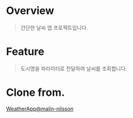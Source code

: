 # Overview
> 간단한 날씨 앱 프로젝트입니다.  

# Feature
> 도시명을 파라미터로 전달하여 날씨를 조회합니다.

# Clone from.
<a href="https://github.com/malin-nilsson/WeatherApp">WeatherApp@malin-nilsson</a>
